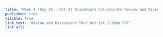 ```yaml
---
title: 'Week 4 (Sep 26 - Oct 2) BlackBoard Collaborate Review and Discussion'
published: true
visible: true
link_text: 'Review and Discussion Thur Oct 1st 2:30pm PDT'
link_url: ''
---
```

